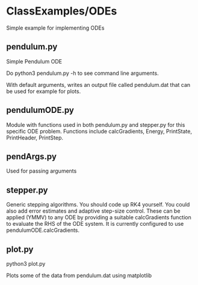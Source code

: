 # ClassExamples/ODEs
Simple example for implementing ODEs

## pendulum.py

Simple Pendulum ODE

Do python3 pendulum.py -h to see command line arguments.

With default arguments, writes an output file called pendulum.dat 
that can be used for example for plots.

## pendulumODE.py
Module with functions used in both pendulum.py and stepper.py for 
this specific ODE problem. Functions include 
calcGradients, Energy, PrintState, PrintHeader, PrintStep.

## pendArgs.py
Used for passing arguments

## stepper.py
Generic stepping algorithms. 
You should code up RK4 yourself. You could also add error estimates 
and adaptive step-size control.
These can be applied (YMMV) to any ODE by providing 
a suitable calcGradients function to evaluate the RHS of the ODE system.
It is currently configured to use pendulumODE.calcGradients.

## plot.py
python3 plot.py

Plots some of the data from pendulum.dat using matplotlib
